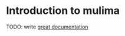 # Introduction to mulima

TODO: write [great documentation](http://jacobian.org/writing/great-documentation/what-to-write/)
